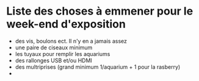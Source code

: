 # Liste des choses à emmener pour le week-end d'exposition 

- des vis, boulons ect. Il n'y en a jamais assez
- une paire de ciseaux minimum
- les tuyaux pour remplir les aquariums
- des rallonges USB et/ou HDMI
- des multriprises (grand minimum 1/aquarium + 1 pour la rasberry)
- 
